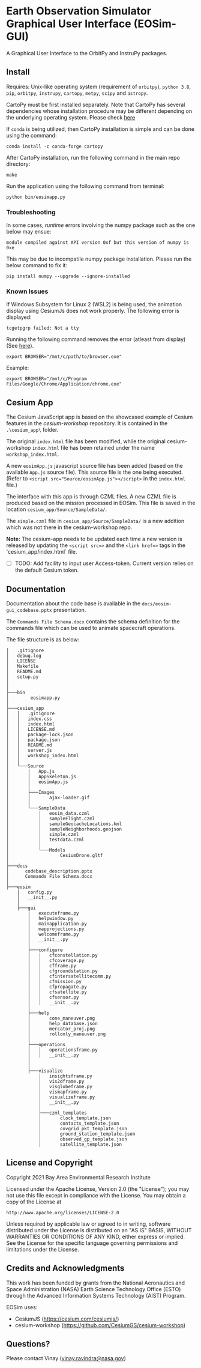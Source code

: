 # Earth Observation Simulator Graphical User Interface (EOSim-GUI)

A Graphical User Interface to the OrbitPy and InstruPy packages.

## Install

Requires: Unix-like operating system (requirement of `orbitpy`), `python 3.8`, `pip`, `orbitpy`, `instrupy`, `cartopy`, `metpy`, `scipy` and `astropy`.

CartoPy must be first installed separately. Note that CartoPy has several dependencies whose installation procedure may be different depending on the underlying operating system. Please check [here](https://scitools.org.uk/cartopy/docs/latest/installing.html)

If `conda` is being utilized, then CartoPy installation is simple and can be done using the command:
```
conda install -c conda-forge cartopy
```

After CartoPy installation, run the following command in the main repo directory:
```
make
```

Run the application using the following command from terminal:
```
python bin/eosimapp.py
```

### Troubleshooting
In some cases, *runtime* errors involving the numpy package such as the one below may ensue:
```
module compiled against API version 0xf but this version of numpy is 0xe
```

This may be due to incompatile numpy package installation.
Please run the below command to fix it:
```
pip install numpy --upgrade --ignore-installed
```

### Known Issues
If Windows Subsystem for Linux 2 (WSL2) is being used, the animation display using CesiumJs does not work properly. The following error is displayed:
```
tcgetpgrp failed: Not a tty
```

Running the following command removes the error (atleast from display) (See [here](https://pythonshowcase.com/question/using-plotly-in-wsl-changes-the-font-console-window-changes-to-raster-and-wont-work-at-all-in-vscode)).
```
export BROWSER="/mnt/c/path/to/browser.exe"
```

Example:
```
export BROWSER="/mnt/c/Program Files/Google/Chrome/Application/chrome.exe"
```

## Cesium App 
The Cesium JavaScript app is based on the showcased example of Cesium features in the *cesium-workshop* repository. It is contained in the `.\cesium_app\` folder. 

The original `index.html` file has been modified, while the original cesium-workshop `index.html` file has been retained under the name 
`workshop_index.html`.

A new `eosimApp.js` javascript source file has been added (based on the available `App.js` source file). This source file is the one being executed. (Refer to `<script src="Source/eosimApp.js"></script>` in the `index.html` file.)

The interface with this app is through CZML files. A new CZML file is produced based on the mission processed in EOSim. This file is saved in the
location `cesium_app/Source/SampleData/`. 

The `simple.czml` file in `cesium_app/Source/SampleData/` is a new addition which was not there in the cesium-workshop repo. 

**Note:** The cesium-app needs to be updated each time a new version is released by updating the `<script src=>` and the `<link href=>` 
tags in the 'cesium_app/index.html` file. 

- [ ] TODO: Add facility to input user Access-token. Current version relies on the default Cesium token.

## Documentation 

Documentation about the code base is available in the `docs/eosim-gui_codebase.pptx` presentation.

The `Commands File Schema.docx` contains the schema definition for the commands file which can be used to animate spacecraft operations.

The file structure is as below:

```
│   .gitignore
│   debug.log
│   LICENSE
│   Makefile
│   README.md
│   setup.py
│
│
├───bin
│        eosimapp.py
│
├───cesium_app
│   │   .gitignore
│   │   index.css
│   │   index.html
│   │   LICENSE.md
│   │   package-lock.json
│   │   package.json
│   │   README.md
│   │   server.js
│   │   workshop_index.html
│   │
│   └───Source
│       │   App.js
│       │   AppSkeleton.js
│       │   eosimApp.js
│       │
│       ├───Images
│       │       ajax-loader.gif
│       │
│       └───SampleData
│           │   eosim_data.czml
│           │   sampleFlight.czml
│           │   sampleGeocacheLocations.kml
│           │   sampleNeighborhoods.geojson
│           │   simple.czml
│           │   testdata.czml
│           │
│           └───Models
│                   CesiumDrone.gltf
│
├───docs
│      codebase_description.pptx
│	   Commands File Schema.docx
│
├───eosim
    │   config.py
    │   __init__.py
    │
    ├───gui
	    │   executeframe.py
	    │   helpwindow.py
	    │   mainapplication.py
	    │   mapprojections.py
	    │   welcomeframe.py
	    │   __init__.py
	    │
	    ├───configure
	    │   │   cfconstellation.py
	    │   │   cfcoverage.py
	    │   │   cfframe.py
	    │   │   cfgroundstation.py
	    │   │   cfintersatellitecomm.py
	    │   │   cfmission.py
	    │   │   cfpropagate.py
	    │   │   cfsatellite.py
	    │   │   cfsensor.py
	    │   │   __init__.py
	    │
	    ├───help
	    │       cone_maneuver.png
	    │       help_database.json
	    │       mercator_proj.png
	    │       rollonly_maneuver.png
	    │
	    ├───operations
	    │   │   operationsframe.py
	    │   │   __init__.py
	    │   
	    │
	    ├───visualize
	        │   insightsframe.py
	        │   vis2dframe.py
	        │   visglobeframe.py
	        │   vismapframe.py
	        │   visualizeframe.py
	        │   __init__.py
	        │
	        ├───czml_templates
	        │       clock_template.json
	        │       contacts_template.json
	        │       covgrid_pkt_template.json
	        │       ground_station_template.json
	        │ 		observed_gp_template.json
	        │       satellite_template.json
```

## License and Copyright

Copyright 2021 Bay Area Environmental Research Institute

Licensed under the Apache License, Version 2.0 (the "License");
you may not use this file except in compliance with the License.
You may obtain a copy of the License at

    http://www.apache.org/licenses/LICENSE-2.0

Unless required by applicable law or agreed to in writing, software
distributed under the License is distributed on an "AS IS" BASIS,
WITHOUT WARRANTIES OR CONDITIONS OF ANY KIND, either express or implied.
See the License for the specific language governing permissions and
limitations under the License.

## Credits and Acknowledgments

This work has been funded by grants from the National Aeronautics and Space Administration (NASA) Earth Science Technology Office (ESTO) through the Advanced Information Systems Technology (AIST) Program.

EOSim uses:

- CesiumJS (https://cesium.com/cesiumjs/)
- cesium-workshop (https://github.com/CesiumGS/cesium-workshop)

## Questions?

Please contact Vinay (vinay.ravindra@nasa.gov)

